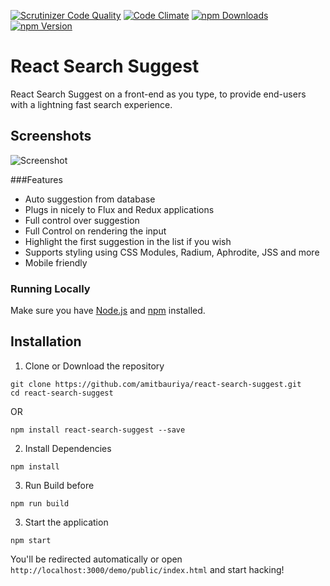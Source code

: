 [![Scrutinizer Code Quality](https://scrutinizer-ci.com/g/amitbauriya/react-search-suggest/badges/quality-score.png?b=master)](https://scrutinizer-ci.com/g/amitbauriya/react-search-suggest/?branch=master)
[![Code Climate](https://codeclimate.com/github/amitbauriya/react-search-suggest/badges/gpa.svg)](https://codeclimate.com/github/amitbauriya/react-search-suggest)
[![npm Downloads](https://img.shields.io/npm/dm/react-autowhatever.svg?style=flat-square)](https://npmjs.org/package/react-search-suggest)
[![npm Version](https://img.shields.io/npm/v/react-autowhatever.svg?style=flat-square)](https://npmjs.org/package/react-search-suggest)

# React Search Suggest

React Search Suggest on a front-end as you type, to provide end-users with a lightning fast search experience.

## Screenshots

![Screenshot](https://raw.githubusercontent.com/amitbauriya/react-search-suggest/master/react-search-suggest.gif)


###Features

* Auto suggestion from database
* Plugs in nicely to Flux and Redux applications
* Full control over suggestion
* Full Control on rendering the input
* Highlight the first suggestion in the list if you wish
* Supports styling using CSS Modules, Radium, Aphrodite, JSS and more
* Mobile friendly

### Running Locally
Make sure you have [Node.js](https://nodejs.org/) and [npm](https://www.npmjs.com/) installed.

## Installation

1. Clone or Download the repository
```shell
git clone https://github.com/amitbauriya/react-search-suggest.git
cd react-search-suggest
```

OR

```shell
npm install react-search-suggest --save
```

2. Install Dependencies
```shell
npm install
```

3. Run Build before
```shell
npm run build
```

3. Start the application
```shell
npm start
```
You'll be redirected automatically or open ```http://localhost:3000/demo/public/index.html``` and start hacking!
